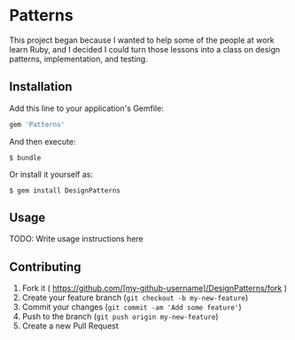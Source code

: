 # Patterns

This project began because I wanted to help some of the people at work learn Ruby, and I decided I could turn those lessons into a class on design patterns, implementation, and testing.


## Installation

Add this line to your application's Gemfile:

```ruby
gem 'Patterns'
```

And then execute:

    $ bundle

Or install it yourself as:

    $ gem install DesignPatterns

## Usage

TODO: Write usage instructions here

## Contributing

1. Fork it ( https://github.com/[my-github-username]/DesignPatterns/fork )
2. Create your feature branch (`git checkout -b my-new-feature`)
3. Commit your changes (`git commit -am 'Add some feature'`)
4. Push to the branch (`git push origin my-new-feature`)
5. Create a new Pull Request
